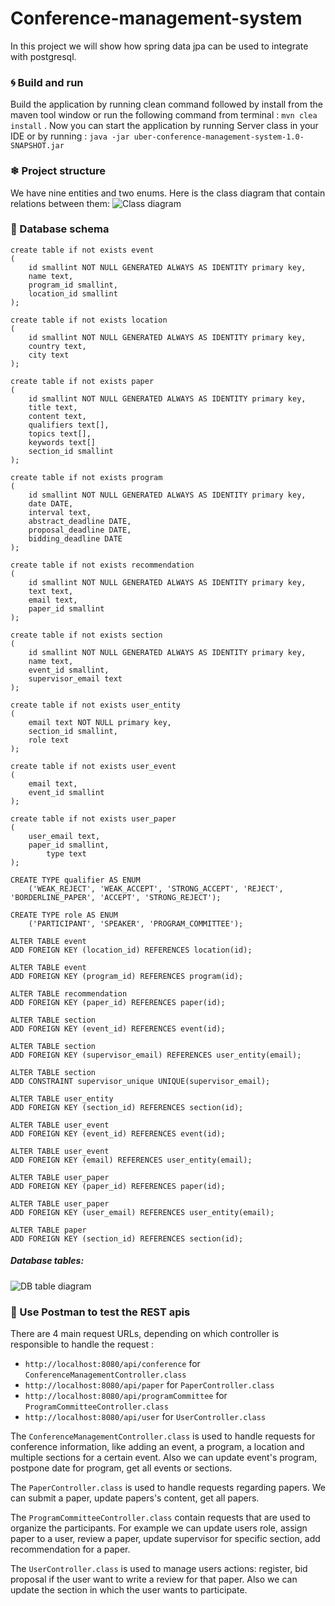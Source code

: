 # Conference-management-system

In this project we will show how spring data jpa can be used to integrate with postgresql. 

### 🌀 Build and run
Build the application by running clean command followed by install from the maven tool window or run the following command from terminal : `mvn clea install` .
Now you can start the application by running Server class in your IDE or by running :
`java -jar uber-conference-management-system-1.0-SNAPSHOT.jar`

### ❄ Project structure
We have nine entities and two enums. Here is the class diagram that contain relations between them:
![Class diagram](src/main/resources/img/CMS-Class-Diagram.png)

### 💎 Database schema

```postgres-psql
create table if not exists event 
(
	id smallint NOT NULL GENERATED ALWAYS AS IDENTITY primary key,
	name text,
	program_id smallint,
	location_id smallint 
);

create table if not exists location
(
	id smallint NOT NULL GENERATED ALWAYS AS IDENTITY primary key,
	country text,
	city text
);

create table if not exists paper
(
	id smallint NOT NULL GENERATED ALWAYS AS IDENTITY primary key,
	title text,
	content text,
	qualifiers text[],
	topics text[],
	keywords text[]
    section_id smallint
);

create table if not exists program 
(
	id smallint NOT NULL GENERATED ALWAYS AS IDENTITY primary key,
	date DATE,
	interval text,
	abstract_deadline DATE,
	proposal_deadline DATE,
	bidding_deadline DATE
);

create table if not exists recommendation
(
	id smallint NOT NULL GENERATED ALWAYS AS IDENTITY primary key,
	text text,
	email text,
	paper_id smallint
);

create table if not exists section
(
	id smallint NOT NULL GENERATED ALWAYS AS IDENTITY primary key,
	name text,
	event_id smallint,
	supervisor_email text
);

create table if not exists user_entity
(
	email text NOT NULL primary key,
	section_id smallint,
	role text
);

create table if not exists user_event
(
	email text,
	event_id smallint
);

create table if not exists user_paper
(
	user_email text,
	paper_id smallint,
        type text
);

CREATE TYPE qualifier AS ENUM
    ('WEAK_REJECT', 'WEAK_ACCEPT', 'STRONG_ACCEPT', 'REJECT', 'BORDERLINE_PAPER', 'ACCEPT', 'STRONG_REJECT');

CREATE TYPE role AS ENUM
    ('PARTICIPANT', 'SPEAKER', 'PROGRAM_COMMITTEE');

ALTER TABLE event 
ADD FOREIGN KEY (location_id) REFERENCES location(id);

ALTER TABLE event 
ADD FOREIGN KEY (program_id) REFERENCES program(id);

ALTER TABLE recommendation
ADD FOREIGN KEY (paper_id) REFERENCES paper(id);

ALTER TABLE section
ADD FOREIGN KEY (event_id) REFERENCES event(id);

ALTER TABLE section
ADD FOREIGN KEY (supervisor_email) REFERENCES user_entity(email);

ALTER TABLE section
ADD CONSTRAINT supervisor_unique UNIQUE(supervisor_email);

ALTER TABLE user_entity
ADD FOREIGN KEY (section_id) REFERENCES section(id);

ALTER TABLE user_event
ADD FOREIGN KEY (event_id) REFERENCES event(id);

ALTER TABLE user_event
ADD FOREIGN KEY (email) REFERENCES user_entity(email);

ALTER TABLE user_paper
ADD FOREIGN KEY (paper_id) REFERENCES paper(id);

ALTER TABLE user_paper
ADD FOREIGN KEY (user_email) REFERENCES user_entity(email);

ALTER TABLE paper 
ADD FOREIGN KEY (section_id) REFERENCES section(id);
```

##### Database tables:

![DB table diagram](src/main/resources/img/CMS.png)

### 🚀 Use Postman to test the REST apis
There are 4 main request URLs, depending on which controller is responsible to handle the request : 

- `http://localhost:8080/api/conference` for `ConferenceManagementController.class`
- `http://localhost:8080/api/paper` for `PaperController.class`
- `http://localhost:8080/api/programCommittee` for `ProgramCommitteeController.class`
- `http://localhost:8080/api/user` for `UserController.class`

The `ConferenceManagementController.class` is used to handle requests for conference information, like adding an event, a program, a location and multiple sections for a certain event. Also we can update event's program, postpone date for program, get all events or sections.

The `PaperController.class` is used to handle requests regarding papers. We can submit a paper, update papers's content, get all papers.

The `ProgramCommitteeController.class` contain requests that are used to organize the participants. For example we can update users role, assign paper to a user, review a paper, update supervisor for specific section, add recommendation for a paper.

The `UserController.class` is used to manage users actions: register, bid proposal if the user want to write a review for that paper. Also we can update the section in which the user wants to participate.
